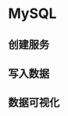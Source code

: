 # MySQL

## 创建服务
<!--@include: ./create-service.md-->

## 写入数据
<!--@include: ./quick-start/mysql.md-->

## 数据可视化
<!--@include: ./visualize-data.md-->

